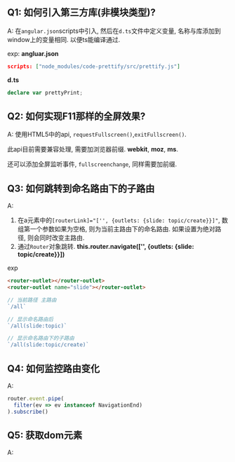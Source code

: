 ## Q1: 如何引入第三方库(非模块类型)?

A: 在`angular.json`scripts中引入, 然后在`d.ts`文件中定义变量, 名称与库添加到window上的变量相同. 以便ts能编译通过.

exp:
**angluar.json**
```json
scripts: ["node_modules/code-prettify/src/prettify.js"]
```

**d.ts**
```ts
declare var prettyPrint;
```





## Q2: 如何实现F11那样的全屏效果?

A: 使用HTML5中的api, `requestFullscreen()`,`exitFullscreen()`.

此api目前需要兼容处理, 需要加浏览器前缀.
**webkit**, **moz**, **ms**.

还可以添加全屏监听事件, `fullscreenchange`, 同样需要加前缀.


## Q3: 如何跳转到命名路由下的子路由

A:
1. 在a元素中的`[routerLink]="['', {outlets: {slide: topic/create}}]"`,
数组第一个参数如果为空格, 则为当前主路由下的命名路由.
如果设置为绝对路径, 则会同时改变主路由.
2. 通过`Router`对象跳转. **this.router.navigate(['', {outlets: {slide: topic/create}}])**

exp
```html
<router-outlet></router-outlet>
<router-outlet name="slide"></router-outlet>
```

```ts
// 当前路径 主路由
`/all`

// 显示命名路由后
`/all(slide:topic)`

// 显示命名路由下的子路由
`/all(slide:topic/create)`
```


## Q4: 如何监控路由变化
A: 
```ts
router.event.pipe(
  filter(ev => ev instanceof NavigationEnd)
).subscribe()
```

## Q5: 获取dom元素
A: 